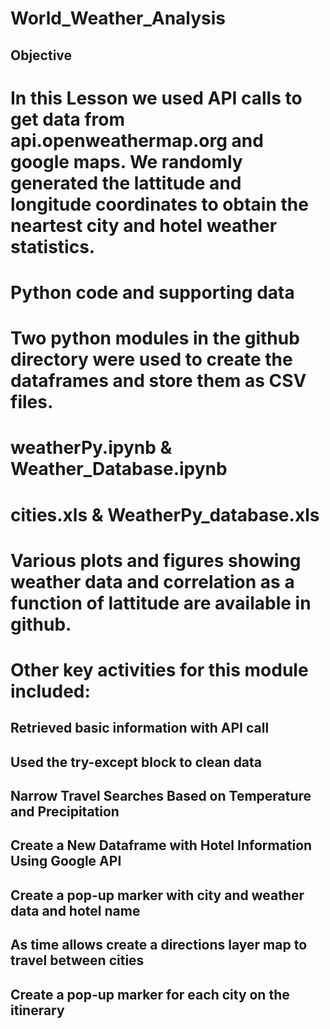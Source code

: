 # World_Weather_Analysis

## Objective

# In this Lesson we used API calls to get data from api.openweathermap.org and google maps. We randomly generated the lattitude and longitude coordinates to obtain the neartest city and hotel weather statistics.

# Python code and supporting data

# Two python modules in the github directory were used to create the dataframes and store them as CSV files.

# weatherPy.ipynb & Weather_Database.ipynb
# cities.xls & WeatherPy_database.xls


# Various plots and figures showing weather data and correlation  as a function of lattitude are available in github.   

# Other key activities for this module included:

## Retrieved basic information with API call

## Used the try-except block to clean data

## Narrow Travel Searches Based on Temperature and Precipitation 

## Create a New Dataframe with Hotel Information Using Google API

## Create a pop-up marker with city and weather data and hotel name

## As time allows create a directions layer map to travel between cities

## Create a pop-up marker for each city on the itinerary


